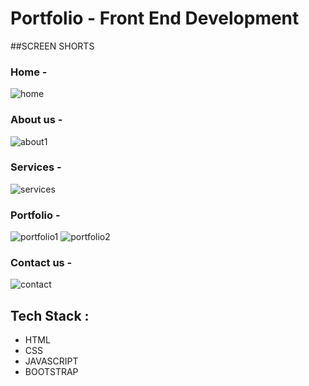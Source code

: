 # Portfolio - Front End Development

##SCREEN SHORTS

### Home -

![home](https://github.com/pavankumarudatha/portfolio-front-end-development/assets/118047429/d78b3fc5-63d9-4dde-b490-bae003defaf2)


### About us -

![about1](https://github.com/pavankumarudatha/portfolio-front-end-development/assets/118047429/a65cb266-938b-4995-bb4c-905f24c5b9a5)

### Services -

![services](https://github.com/pavankumarudatha/portfolio-front-end-development/assets/118047429/5884c6e3-dbcb-416a-a02e-3ebf04228637)

### Portfolio -
![portfolio1](https://github.com/pavankumarudatha/portfolio-front-end-development/assets/118047429/5c1bc890-6837-4efc-8b0a-1325daef9c59)
![portfolio2](https://github.com/pavankumarudatha/portfolio-front-end-development/assets/118047429/89f64621-68ef-4b1e-a2ba-8753527f7d61)

### Contact us -

![contact](https://github.com/pavankumarudatha/portfolio-front-end-development/assets/118047429/997ee478-c312-44e3-848d-6b1a454db1cf)

## Tech Stack :
- HTML
- CSS
- JAVASCRIPT
- BOOTSTRAP
